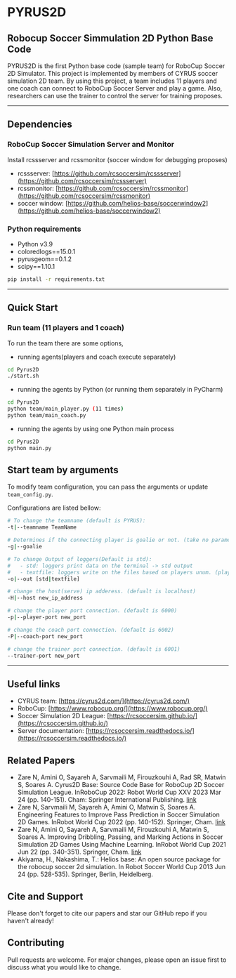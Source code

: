 # PYRUS2D

## Robocup Soccer Simmulation 2D Python Base Code


PYRUS2D is the first Python base code (sample team) for RoboCup Soccer 2D Simulator.
This project is implemented by members of CYRUS soccer simulation 2D team.
By using this project, a team includes 11 players and one coach can connect to RoboCup Soccer Server and play a game.
Also, researchers can use the trainer to control the server for training proposes.

---
## Dependencies



### RoboCup Soccer Simulation Server and Monitor

Install rcssserver and rcssmonitor (soccer window for debugging proposes)

- rcssserver: [https://github.com/rcsoccersim/rcssserver](https://github.com/rcsoccersim/rcssserver)
- rcssmonitor: [https://github.com/rcsoccersim/rcssmonitor](https://github.com/rcsoccersim/rcssmonitor)
- soccer window: [https://github.com/helios-base/soccerwindow2](https://github.com/helios-base/soccerwindow2)

### Python requirements

- Python v3.9
- coloredlogs==15.0.1
- pyrusgeom==0.1.2
- scipy==1.10.1

```bash
pip install -r requirements.txt
```

---

## Quick Start

### Run team (11 players and 1 coach)

To run the team there are some options,

- running agents(players and coach execute separately)

```bash
cd Pyrus2D
./start.sh
```

- running the agents by Python (or running them separately in PyCharm)

```bash
cd Pyrus2D
python team/main_player.py (11 times)
python team/main_coach.py
```

- running the agents by using one Python main process

```bash
cd Pyrus2D
python main.py
```


## Start team by arguments


To modify team configuration, you can pass the arguments or update ```team_config.py```.

Configurations are listed bellow:

```bash
# To change the teamname (default is PYRUS):
-t|--teamname TeamName 

# Determines if the connecting player is goalie or not. (take no parameters)
-g|--goalie 

# To change Output of loggers(Default is std):
#   - std: loggers print data on the terminal -> std output
#   - textfile: loggers write on the files based on players unum. (player-{unum}.txt, player-{unum}.err)
-o|--out [std|textfile] 

# change the host(serve) ip adderess. (defualt is localhost)
-H|--host new_ip_address

# change the player port connection. (default is 6000)
-p|--player-port new_port

# change the coach port connection. (default is 6002) 
-P|--coach-port new_port

# change the trainer port connection. (default is 6001)
--trainer-port new_port

```

---

## Useful links

- CYRUS team: [https://cyrus2d.com/](https://cyrus2d.com/)
- RoboCup: [https://www.robocup.org/](https://www.robocup.org/)
- Soccer Simulation 2D League: [https://rcsoccersim.github.io/](https://rcsoccersim.github.io/)
- Server documentation: [https://rcsoccersim.readthedocs.io/](https://rcsoccersim.readthedocs.io/)

## Related Papers

- Zare N, Amini O, Sayareh A, Sarvmaili M, Firouzkouhi A, Rad SR, Matwin S, Soares A. Cyrus2D Base: Source Code Base for RoboCup 2D Soccer Simulation League. InRoboCup 2022: Robot World Cup XXV 2023 Mar 24 (pp. 140-151). Cham: Springer International Publishing. [link](https://arxiv.org/abs/2211.08585)
- Zare N, Sarvmaili M, Sayareh A, Amini O, Matwin S, Soares A. Engineering Features to Improve Pass Prediction in Soccer Simulation 2D Games. InRobot World Cup 2022 (pp. 140-152). Springer, Cham. [link](https://www.researchgate.net/profile/Nader-Zare/publication/352414392_Engineering_Features_to_Improve_Pass_Prediction_in_Soccer_Simulation_2D_Games/links/60c9207fa6fdcc0c5c866520/Engineering-Features-to-Improve-Pass-Prediction-in-Soccer-Simulation-2D-Games.pdf)
- Zare N, Amini O, Sayareh A, Sarvmaili M, Firouzkouhi A, Matwin S, Soares A. Improving Dribbling, Passing, and Marking Actions in Soccer Simulation 2D Games Using Machine Learning. InRobot World Cup 2021 Jun 22 (pp. 340-351). Springer, Cham. [link](https://www.researchgate.net/profile/Nader-Zare/publication/355680673_Improving_Dribbling_Passing_and_Marking_Actions_in_Soccer_Simulation_2D_Games_Using_Machine_Learning/links/617971b0a767a03c14be3e42/Improving-Dribbling-Passing-and-Marking-Actions-in-Soccer-Simulation-2D-Games-Using-Machine-Learning.pdf)
- Akiyama, H., Nakashima, T.: Helios base: An open source package for the robocup soccer 2d simulation. In Robot Soccer World Cup 2013 Jun 24 (pp. 528-535). Springer, Berlin, Heidelberg.


## Cite and Support

Please don't forget to cite our papers and star our GitHub repo if you haven't already!
## Contributing

Pull requests are welcome. For major changes, please open an issue first to discuss what you would like to change.
